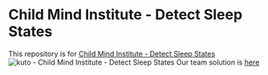# Child Mind Institute - Detect Sleep States
This repository is for [Child Mind Institute - Detect Sleep States](https://www.kaggle.com/competitions/child-mind-institute-detect-sleep-states/overview)
![kuto - Child Mind Institute - Detect Sleep States](https://github.com/user-attachments/assets/825eb1dc-3429-4f37-8f21-1417203c1432)
Our team solution is [here](https://www.kaggle.com/competitions/child-mind-institute-detect-sleep-states/discussion/459703)
